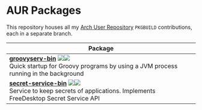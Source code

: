 # AUR Packages

This repository houses all my [Arch User Repository](https://aur.archlinux.org/) `PKGBUILD` contributions, each in a separate branch.

| Package                                                      |
| ------------------------------------------------------------ |
| **[groovyserv-bin](https://github.com/arjvik/aur-packages/tree/groovyserv-bin)** [![](https://img.shields.io/aur/version/groovyserv-bin?logo=archlinux&color=1793d1&logocolor=1793d1)](https://aur.archlinux.org/packages/groovyserv-bin)[![](https://img.shields.io/badge/Upstream-kobo%2Fgroovyserv-success?logo=github)](https://github.com/kobo/groovyserv)<br />Quick startup for Groovy programs by using a JVM process running in the background |
| **[secret-service-bin](https://github.com/arjvik/aur-packages/tree/secret-service-bin)** [![](https://img.shields.io/aur/version/secret-service-bin?logo=archlinux&color=1793d1&logocolor=1793d1)](https://aur.archlinux.org/packages/secret-service-bin)[![](https://img.shields.io/badge/Upstream-yousefvand%2Fsecret--service-success?logo=github)](https://github.com/yousefvand/secret-service)<br />Service to keep secrets of applications. Implements FreeDesktop Secret Service API |

